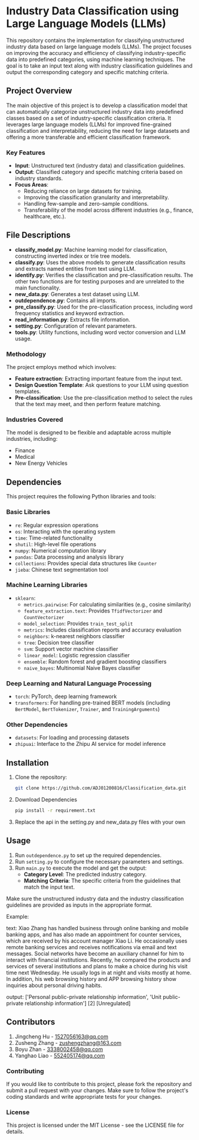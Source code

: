 # Industry Data Classification using Large Language Models (LLMs)

This repository contains the implementation for classifying unstructured industry data based on large language models (LLMs). The project focuses on improving the accuracy and efficiency of classifying industry-specific data into predefined categories, using machine learning techniques. The goal is to take an input text along with industry classification guidelines and output the corresponding category and specific matching criteria.

## Project Overview

The main objective of this project is to develop a classification model that can automatically categorize unstructured industry data into predefined classes based on a set of industry-specific classification criteria. It leverages large language models (LLMs) for improved fine-grained classification and interpretability, reducing the need for large datasets and offering a more transferable and efficient classification framework.

### Key Features
- **Input**: Unstructured text (industry data) and classification guidelines.
- **Output**: Classified category and specific matching criteria based on industry standards.
- **Focus Areas**:
  - Reducing reliance on large datasets for training.
  - Improving the classification granularity and interpretability.
  - Handling few-sample and zero-sample conditions.
  - Transferability of the model across different industries (e.g., finance, healthcare, etc.).

 ## File Descriptions

- **classify_model.py**: Machine learning model for classification, constructing inverted index or trie tree models.
- **classify.py**: Uses the above models to generate classification results and extracts named entities from text using LLM.
- **identify.py**: Verifies the classification and pre-classification results. The other two functions are for testing purposes and are unrelated to the main functionality.
- **new_data.py**: Generates a test dataset using LLM.
- **outdependence.py**: Contains all imports.
- **pre_classify.py**: Used for the pre-classification process, including word frequency statistics and keyword extraction.
- **read_information.py**: Extracts file information.
- **setting.py**: Configuration of relevant parameters.
- **tools.py**: Utility functions, including word vector conversion and LLM usage.


  
### Methodology
The project employs method which involves:
- **Feature extraction**: Extracting important feature from the input text.
- **Design Question Template**: Ask questions to your LLM using question templates.
- **Pre-classification**: Use the pre-classification method to select the rules that the text may meet, and then perform feature matching.


### Industries Covered
The model is designed to be flexible and adaptable across multiple industries, including:
- Finance
- Medical
- New Energy Vehicles

## Dependencies

This project requires the following Python libraries and tools:

### Basic Libraries

- `re`: Regular expression operations
- `os`: Interacting with the operating system
- `time`: Time-related functionality
- `shutil`: High-level file operations
- `numpy`: Numerical computation library
- `pandas`: Data processing and analysis library
- `collections`: Provides special data structures like `Counter`
- `jieba`: Chinese text segmentation tool

### Machine Learning Libraries

- `sklearn`:
  - `metrics.pairwise`: For calculating similarities (e.g., cosine similarity)
  - `feature_extraction.text`: Provides `TfidfVectorizer` and `CountVectorizer`
  - `model_selection`: Provides `train_test_split`
  - `metrics`: Includes classification reports and accuracy evaluation
  - `neighbors`: k-nearest neighbors classifier
  - `tree`: Decision tree classifier
  - `svm`: Support vector machine classifier
  - `linear_model`: Logistic regression classifier
  - `ensemble`: Random forest and gradient boosting classifiers
  - `naive_bayes`: Multinomial Naive Bayes classifier

### Deep Learning and Natural Language Processing

- `torch`: PyTorch, deep learning framework
- `transformers`: For handling pre-trained BERT models (including `BertModel`, `BertTokenizer`, `Trainer`, and `TrainingArguments`)

### Other Dependencies

- `datasets`: For loading and processing datasets
- `zhipuai`: Interface to the Zhipu AI service for model inference
## Installation

1. Clone the repository:
    ```bash
    git clone https://github.com/ADJ01200816/Classification_data.git
    ```
2. Download Dependencies
    ```bash
    pip install -r requirement.txt
    ```
3. Replace the api in the setting.py and new_data.py files with your own

## Usage

1. Run `outdependence.py` to set up the required dependencies.
2. Run `setting.py` to configure the necessary parameters and settings.
3. Run `main.py` to execute the model and get the output:
   - **Category Level**: The predicted industry category.
   - **Matching Criteria**: The specific criteria from the guidelines that match the input text.
   
Make sure the unstructured industry data and the industry classification guidelines are provided as inputs in the appropriate format.


Example:

text: Xiao Zhang has handled business through online banking and mobile banking apps, and has also made an appointment for counter services, which are received by his account manager Xiao Li. He occasionally uses remote banking services and receives notifications via email and text messages. Social networks have become an auxiliary channel for him to interact with financial institutions. Recently, he compared the products and services of several institutions and plans to make a choice during his visit time next Wednesday. He usually logs in at night and visits mostly at home. In addition, his web browsing history and APP browsing history show inquiries about personal driving habits.

output:
['Personal public-private relationship information', 'Unit public-private relationship information'] [2] [Unregulated]


## Contributors

1. Jingcheng Hu - 1527056163@qq.com
2. Zusheng Zhang - zushengzhang@163.com
3. Boyu Zhan - 3338002458@qq.com
4. Yanghao Liao - 552405174@qq.com



### Contributing

If you would like to contribute to this project, please fork the repository and submit a pull request with your changes. Make sure to follow the project's coding standards and write appropriate tests for your changes.

### License

This project is licensed under the MIT License - see the LICENSE file for details.



